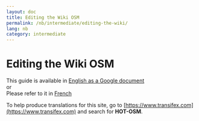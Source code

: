 ```yaml
---
layout: doc
title: Editing the Wiki OSM
permalink: /nb/intermediate/editing-the-wiki/
lang: nb
category: intermediate
---
```


Editing the Wiki OSM  
====================  

This guide is available in [English as a Google document](https://docs.google.com/document/d/1G2LrM0ASKh7X175Hi16srnOBtofmsZwlj5x7EJTvi1g/edit)  
or  
Please refer to it in [French](/fr/intermediate/editing-the-wiki/)

To help produce translations for this site, go to [https://www.transifex.com](https://www.transifex.com) and search for **HOT-OSM**.
